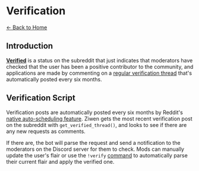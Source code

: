 # Verification

[← Back to Home](./index.md)

## Introduction

**[Verified](www.reddit.com/r/translator/wiki/verified)** is a status on the subreddit that just indicates that moderators have checked that the user has been a positive contributor to the community, and applications are made by commenting on a [regular verification thread](https://www.reddit.com/r/translator/search/?q=title%3Averified&include_over_18=on&restrict_sr=on&t=all&sort=new) that's automatically posted every six months. 

## Verification Script

Verification posts are automatically posted every six months by Reddit's [native auto-scheduling feature](https://www.reddit.com/r/modnews/comments/jkf5yh/schedule_posts_as_automoderator/). Ziwen gets the most recent verification post on the subreddit with `get_verified_thread()`, and looks to see if there are any new requests as comments.

If there are, the bot will parse the request and send a notification to the moderators on the Discord server for them to check. Mods can manually update the user's flair or use the `!verify` [command](./commands.md) to automatically parse their current flair and apply the verified one. 